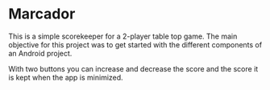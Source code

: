 # Marcador
This is a simple scorekeeper for a 2-player table top game. The main objective for this project was to get started with the different components
of an Android project. 

With two buttons you can increase and decrease the score and the score it is kept when the app is minimized. 
